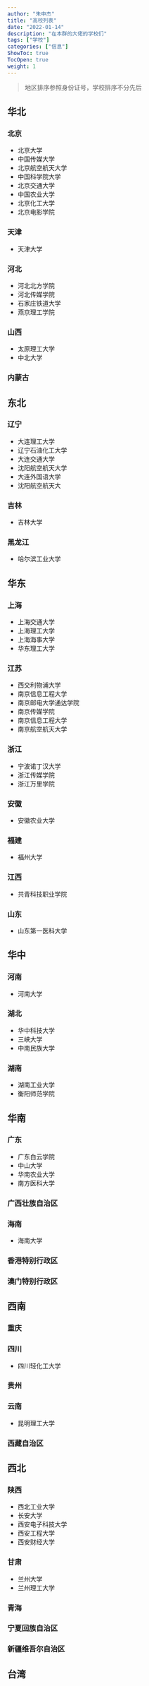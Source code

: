 ```yaml
---
author: "朱申杰"
title: "高校列表"
date: "2022-01-14"
description: "在本群的大佬的学校们"
tags: ["学校"]
categories: ["信息"]
ShowToc: true
TocOpen: true
weight: 1
---
```


> 地区排序参照身份证号，学校排序不分先后

<!--more-->

## 华北

### 北京

- 北京大学
- 中国传媒大学
- 北京航空航天大学
- 中国科学院大学
- 北京交通大学
- 中国农业大学
- 北京化工大学
- 北京电影学院

### 天津

- 天津大学

### 河北

- 河北北方学院
- 河北传媒学院
- 石家庄铁道大学
- 燕京理工学院

### 山西

- 太原理工大学
- 中北大学

### 内蒙古

## 东北

### 辽宁

- 大连理工大学
- 辽宁石油化工大学
- 大连交通大学
- 沈阳航空航天大学
- 大连外国语大学
- 沈阳航空航天大

### 吉林

- 吉林大学

### 黑龙江

- 哈尔滨工业大学

## 华东

### 上海

- 上海交通大学
- 上海理工大学
- 上海海事大学
- 华东理工大学

### 江苏

- 西交利物浦大学
- 南京信息工程大学
- 南京邮电大学通达学院
- 南京传媒学院
- 南京信息工程大学
- 南京航空航天大学

### 浙江

- 宁波诺丁汉大学
- 浙江传媒学院
- 浙江万里学院

### 安徽

- 安徽农业大学

### 福建

- 福州大学

### 江西

- 共青科技职业学院

### 山东

- 山东第一医科大学

## 华中

### 河南

- 河南大学

### 湖北

- 华中科技大学
- 三峡大学
- 中南民族大学

### 湖南

- 湖南工业大学
- 衡阳师范学院

## 华南

### 广东

- 广东白云学院
- 中山大学
- 华南农业大学
- 南方医科大学

### 广西壮族自治区

### 海南

- 海南大学

### 香港特别行政区

### 澳门特别行政区

## 西南

### 重庆

### 四川

- 四川轻化工大学

### 贵州

### 云南

- 昆明理工大学

### 西藏自治区

## 西北

### 陕西

- 西北工业大学
- 长安大学
- 西安电子科技大学
- 西安工程大学
- 西安财经大学

### 甘肃

- 兰州大学
- 兰州理工大学

### 青海

### 宁夏回族自治区

### 新疆维吾尔自治区

## 台湾


